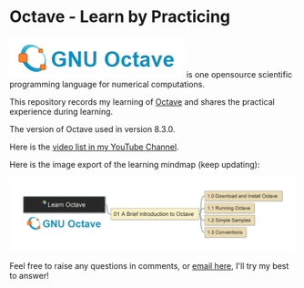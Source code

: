 # Octave - Learn by Practicing

![Octave](img/Octave_Logo.png) is one opensource scientific programming language for numerical computations.

This repository records my learning of [Octave](https://octave.org/#) and shares the practical experience during learning.

The version of Octave used in version 8.3.0.

Here is the [video list in my YouTube Channel](https://www.youtube.com/playlist?list=PL6DEHvciXKeUho-j-75rbFs6TBxG7KOPg).

Here is the image export of the learning mindmap (keep updating):

![mm](img/learn_octave.jpg)

Feel free to raise any questions in comments, or [email here](mailto:xiaoqizhao@outlook.com), I'll try my best to answer!